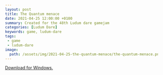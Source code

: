 ```yaml
---
layout: post
title: The Quantum menace
date: 2021-04-25 12:00:00 +0100
summary: Created for the 48th Ludum dare gamejam
categories: [Ludum Dare]
keywords: game, ludum-dare
tags:
 - game
 - ludum-dare
image:
  path: /assets/img/2021-04-25-the-quantum-menace/the-quantum-menace.png
---
```


[Download for Windows.](https://freamdev.com/games/LD48/Windows/TheQuantumMenaceWindows.zip)
